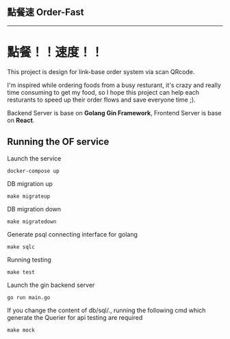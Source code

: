 
## 點餐速 Order-Fast
---
# 點餐！！速度！！

This project is design for link-base order system via scan QRcode.

 I'm inspired while ordering foods from a busy resturant, it's crazy and really time consuming to get my food, so I hope this project can help each resturants to speed up their order flows and save everyone time ;).

 Backend Server is base on **Golang Gin Framework**, Frontend Server is base on **React**.

## Running the OF service
Launch the service
```
docker-compose up
```
DB migration up
```
make migrateup
```
DB migration down
```
make migratedown
```
Generate psql connecting interface for golang
```
make sqlc
```
Running testing
```
make test
```
Launch the gin backend server
```
go run main.go
```
If you change the content of db/sql/., running the following cmd which generate the Querier for api testing are required
```
make mock
```
